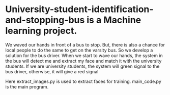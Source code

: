 # University-student-identification-and-stopping-bus is a Machine learning project. 
We waved our hands in front of a bus to stop. But, there is also a chance for local people to do the same to get on the varsity bus. 
So we develop a solution for the bus driver. 
When we start to wave our hands, the system in the bus will detect me and extract my face and match it with the university students. 
If we are university students, the system will green signal to the bus driver, otherwise, it will give a red signal



Here extract_images.py is used to extract faces for training.
main_code.py is the main program.

